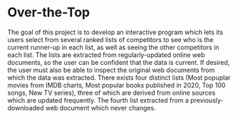 # Over-the-Top
The goal of this project is to develop an interactive program which lets its users select from several ranked lists of competitors to see who is the current runner-up in each list, as well as seeing the other competitors in each list. The lists are extracted from regularly-updated online web documents, so the user can be confident that the data is current. If desired, the user must also be able to inspect the original web documents from which the data was extracted.
There exists four distinct lists (Most popuplar movies from IMDB charts, Most popular books published in 2020, Top 100 songs, New TV series), three of which are derived from online sources which are updated frequently. The fourth list extracted from a previously-downloaded web document which never changes.
